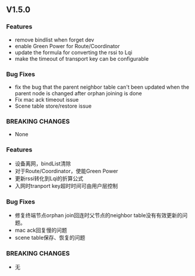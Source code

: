 ## V1.5.0

### Features
* remove bindlist when forget dev
* enable Green Power for Route/Coordinator 
* update the formula for converting the rssi to Lqi
* make the timeout of transport key can be configurable

### Bug Fixes
* fix the bug that the parent neighbor table can't been updated when the parent node is changed after orphan 
  joining is done
* Fix mac ack timeout issue
* Scene table store/restore issue

### BREAKING CHANGES
* None

### Features
* 设备离网，bindList清除
* 对于Route/Coordinator，使能Green Power
* 更新rssi转化到Lqi的折算公式
* 入网时tranport key超时时间可由用户层控制

### Bug Fixes
* 修复终端节点orphan join回连时父节点的neighbor table没有有效更新的问题。
* mac ack回复慢的问题
* scene table保存、恢复的问题

### BREAKING CHANGES
* 无